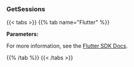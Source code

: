 ### GetSessions

{{< tabs >}}
{{% tab name="Flutter" %}}

**Parameters:**



For more information, see the [Flutter SDK Docs](https://flutter.viam.dev/viam_protos.robot.robot/RobotServiceClient/getSessions.html).

{{% /tab %}}
{{< /tabs >}}
